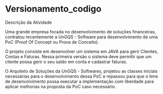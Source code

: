# Versionamento_codigo

Descrição da Atividade

Uma grande empresa focada no desenvolvimento de soluções financeiras, contratou recentemente a UnGQS - Software para desenvolvimento de uma PoC (Proof Of Concept ou Prova de Conceito).

O projeto consiste em desenvolver um sistema em JAVA para gerir Clientes, Contas e Faturas. Nessa primeira versão o sistema deve permitir que um cliente possa gerir o seu saldo em conta e cadastrar faturas.

O Arquiteto de Soluções da UnGQS - Softwares, projetou as classes iniciais necessárias para o desenvolvimento dessa PoC e repassou para que o time de desenvolvimento possa executar a implementação com liberdade para aplicar melhorias na proposta da PoC caso necessário.
